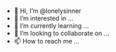 - 👋 Hi, I’m @lonelysinner
- 👀 I’m interested in ...
- 🌱 I’m currently learning ...
- 💞️ I’m looking to collaborate on ...
- 📫 How to reach me ...

<!---
lonelysinner/lonelysinner is a ✨ special ✨ repository because its `README.md` (this file) appears on your GitHub profile.
You can click the Preview link to take a look at your changes.
--->
